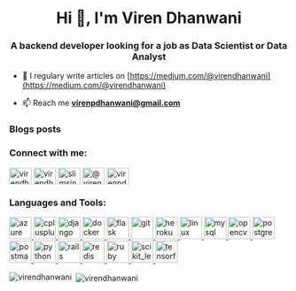 <h1 align="center">Hi 👋, I'm Viren Dhanwani</h1>
<h3 align="center">A backend developer looking for a job as Data Scientist or Data Analyst</h3>

- 📝 I regulary write articles on [https://medium.com/@virendhanwani](https://medium.com/@virendhanwani)

- 📫 Reach me **virenpdhanwani@gmail.com**

### Blogs posts
<!-- BLOG-POST-LIST:START -->
<!-- BLOG-POST-LIST:END -->

<h3 align="left">Connect with me:</h3>
<p align="left">
<a href="https://linkedin.com/in/virendhanwani" target="blank"><img align="center" src="https://cdn.jsdelivr.net/npm/simple-icons@3.0.1/icons/linkedin.svg" alt="virendhanwani" height="30" width="40" /></a>
<a href="https://kaggle.com/virendhanwani" target="blank"><img align="center" src="https://cdn.jsdelivr.net/npm/simple-icons@3.0.1/icons/kaggle.svg" alt="virendhanwani" height="30" width="40" /></a>
<a href="https://instagram.com/slimsindhi" target="blank"><img align="center" src="https://cdn.jsdelivr.net/npm/simple-icons@3.0.1/icons/instagram.svg" alt="slimsindhi" height="30" width="40" /></a>
<a href="https://medium.com/@virendhanwani" target="blank"><img align="center" src="https://cdn.jsdelivr.net/npm/simple-icons@3.0.1/icons/medium.svg" alt="@virendhanwani" height="30" width="40" /></a>
<a href="https://www.hackerrank.com/virenpdhanwani" target="blank"><img align="center" src="https://cdn.jsdelivr.net/npm/simple-icons@3.0.1/icons/hackerrank.svg" alt="virenpdhanwani" height="30" width="40" /></a>
</p>

<h3 align="left">Languages and Tools:</h3>
<p align="left"> <a href="https://azure.microsoft.com/en-in/" target="_blank"> <img src="https://www.vectorlogo.zone/logos/microsoft_azure/microsoft_azure-icon.svg" alt="azure" width="40" height="40"/> </a> <a href="https://www.w3schools.com/cpp/" target="_blank"> <img src="https://devicons.github.io/devicon/devicon.git/icons/cplusplus/cplusplus-original.svg" alt="cplusplus" width="40" height="40"/> </a> <a href="https://www.djangoproject.com/" target="_blank"> <img src="https://devicons.github.io/devicon/devicon.git/icons/django/django-original.svg" alt="django" width="40" height="40"/> </a> <a href="https://www.docker.com/" target="_blank"> <img src="https://devicons.github.io/devicon/devicon.git/icons/docker/docker-original-wordmark.svg" alt="docker" width="40" height="40"/> </a> <a href="https://flask.palletsprojects.com/" target="_blank"> <img src="https://www.vectorlogo.zone/logos/pocoo_flask/pocoo_flask-icon.svg" alt="flask" width="40" height="40"/> </a> <a href="https://git-scm.com/" target="_blank"> <img src="https://www.vectorlogo.zone/logos/git-scm/git-scm-icon.svg" alt="git" width="40" height="40"/> </a> <a href="https://heroku.com" target="_blank"> <img src="https://www.vectorlogo.zone/logos/heroku/heroku-icon.svg" alt="heroku" width="40" height="40"/> </a> <a href="https://www.linux.org/" target="_blank"> <img src="https://devicons.github.io/devicon/devicon.git/icons/linux/linux-original.svg" alt="linux" width="40" height="40"/> </a> <a href="https://www.mysql.com/" target="_blank"> <img src="https://devicons.github.io/devicon/devicon.git/icons/mysql/mysql-original-wordmark.svg" alt="mysql" width="40" height="40"/> </a> <a href="https://opencv.org/" target="_blank"> <img src="https://www.vectorlogo.zone/logos/opencv/opencv-icon.svg" alt="opencv" width="40" height="40"/> </a> <a href="https://www.postgresql.org" target="_blank"> <img src="https://devicons.github.io/devicon/devicon.git/icons/postgresql/postgresql-original-wordmark.svg" alt="postgresql" width="40" height="40"/> </a> <a href="https://postman.com" target="_blank"> <img src="https://www.vectorlogo.zone/logos/getpostman/getpostman-icon.svg" alt="postman" width="40" height="40"/> </a> <a href="https://www.python.org" target="_blank"> <img src="https://devicons.github.io/devicon/devicon.git/icons/python/python-original.svg" alt="python" width="40" height="40"/> </a> <a href="https://rubyonrails.org" target="_blank"> <img src="https://devicons.github.io/devicon/devicon.git/icons/rails/rails-original-wordmark.svg" alt="rails" width="40" height="40"/> </a> <a href="https://redis.io" target="_blank"> <img src="https://devicons.github.io/devicon/devicon.git/icons/redis/redis-original-wordmark.svg" alt="redis" width="40" height="40"/> </a> <a href="https://www.ruby-lang.org/en/" target="_blank"> <img src="https://devicons.github.io/devicon/devicon.git/icons/ruby/ruby-original-wordmark.svg" alt="ruby" width="40" height="40"/> </a> <a href="https://scikit-learn.org/" target="_blank"> <img src="https://upload.wikimedia.org/wikipedia/commons/0/05/Scikit_learn_logo_small.svg" alt="scikit_learn" width="40" height="40"/> </a> <a href="https://www.tensorflow.org" target="_blank"> <img src="https://www.vectorlogo.zone/logos/tensorflow/tensorflow-icon.svg" alt="tensorflow" width="40" height="40"/> </a> </p>

<p><img align="left" src="https://github-readme-stats.vercel.app/api/top-langs?username=virendhanwani&show_icons=true&locale=en&layout=compact" alt="virendhanwani" /></p>

<p>&nbsp;<img align="center" src="https://github-readme-stats.vercel.app/api?username=virendhanwani&show_icons=true&locale=en" alt="virendhanwani" /></p>
